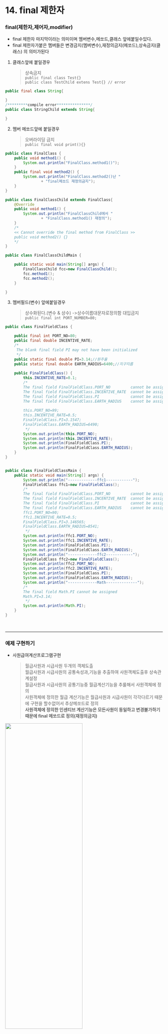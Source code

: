 # 14. final 제한자

### final(제한자,제어자,modifier)

- final 제한자 마지막이라는 의미이며 멤버변수,메쏘드,클래스 앞에붙일수있다.
- final 제한자가붙은 멤버들은 변경금지(멤버변수),재정의금지(메쏘드),상속금지(클래스) 의 의미가된다


1. 클래스앞에 붙일경우
	 >상속금지<br>
      ```public final class Test{}```<br>
	  ```public class TestChild extens Test{} // error```
      

	  
 ```java
public final class String{

}
/*********compile error***************/
public class StringChild extends String{

}
 ```


2. 멤버 메쏘드앞에 붙일경우 
     >오버라이딩 금지<br>
      ```public final void print(){}```<br>

```java
public class FinalClass {
	public void method1() {
		System.out.println("FinalClass.method1()");
	}
	public final void method2() {
		System.out.println("FinalClass.method2()난 "
				+ "final메쏘드 재정의금지");
	}
}
```
```java
public class FinalClassChild extends FinalClass{
	@Override
	public void method1() {
		System.out.println("FinalClassChild에서 "
				+ "FinalClass.method1() 재정의");
	}
	/*
	<< Cannot override the final method from FinalClass >>
	public void method2() {}
	*/
}
```
```java
public class FinalClassChildMain {

	public static void main(String[] args) {
		FinalClassChild fcc=new FinalClassChild();
		fcc.method1();
		fcc.method2();
	}

}

```

       
3. 멤버필드(변수) 앞에붙일경우
      > 상수화된다.(변수 & 상수) ->상수이름대문자로정의함
      > 대입금지<br>
      >```public final int PORT_NUMBER=80;```

```java
public class FinalFieldClass {

	public final int PORT_NO=80;
	public final double INCENTIVE_RATE;
	/*
	 The blank final field PI may not have been initialized 
	 */
	public static final double PI=3.14;//원주율
	public static final double EARTH_RADIUS=6400;//지구지름
	
	public FinalFieldClass() {
		this.INCENTIVE_RATE=0.1;
		/*
		The final field FinalFieldClass.PORT_NO 		cannot be assigned
		The final field FinalFieldClass.INCENTIVE_RATE 	cannot be assigned
		The final field FinalFieldClass.PI 				cannot be assigned
		The final field FinalFieldClass.EARTH_RADIUS 	cannot be assigned
		
		this.PORT_NO=99;
		this.INCENTIVE_RATE=0.5;
		FinalFieldClass.PI=3.1547;
		FinalFieldClass.EARTH_RADIUS=6490;
		 */
		System.out.println(this.PORT_NO);
		System.out.println(this.INCENTIVE_RATE);
		System.out.println(FinalFieldClass.PI);
		System.out.println(FinalFieldClass.EARTH_RADIUS);
	}
}
```

```java

public class FinalFieldClassMain {
	public static void main(String[] args) {
		System.out.println("-------------ffc1------------");
		FinalFieldClass ffc1=new FinalFieldClass();
		/*
		The final field FinalFieldClass.PORT_NO 		cannot be assigned
		The final field FinalFieldClass.INCENTIVE_RATE 	cannot be assigned
		The final field FinalFieldClass.PI 				cannot be assigned
		The final field FinalFieldClass.EARTH_RADIUS 	cannot be assigned
		ffc1.PORT_NO=90;
		ffc1.INCENTIVE_RATE=0.5;
		FinalFieldClass.PI=3.146565;
		FinalFieldClass.EARTH_RADIUS=8541;
		 */
		System.out.println(ffc1.PORT_NO);
		System.out.println(ffc1.INCENTIVE_RATE);
		System.out.println(FinalFieldClass.PI);
		System.out.println(FinalFieldClass.EARTH_RADIUS);
		System.out.println("-------------ffc2------------");
		FinalFieldClass ffc2=new FinalFieldClass();
		System.out.println(ffc2.PORT_NO);
		System.out.println(ffc2.INCENTIVE_RATE);
		System.out.println(FinalFieldClass.PI);
		System.out.println(FinalFieldClass.EARTH_RADIUS);
		System.out.println("-------------Math--------------");
		/*
		The final field Math.PI cannot be assigned
		Math.PI=3.14;
		 */
		System.out.println(Math.PI);
	}
}

```
<br>
<hr>

### 예제 구현하기

  - 사원급여계산프로그램구현
    >월급사원과 시급사원 두개의 객체도출<br> 
	>월급사원과 시급사원의 공통속성과,기능을 추출하여 사원객체도출후 상속관계설정<br>
	>월급사원과 시급사원의 공통기능중 월급계산기능을 추룰해서 사원객체에 정의<br>
	   >사원객체에 정의한 월급     계산기능은 월급사원과 시급사원이 각각다르기 때문에 구현을 할수없어서 추상메쏘드로 정의<br>
	   >**사원객체에 정의한 인센티브 계산기능은 모든사원이 동일하고 변경불가하기 때문에 final 메쏘드로 정의(재정의금지)**<br>       
      
   <img src='image-18.png' width='70%' height='50%'>


   ```java
   public abstract class Employee {
    private int no;		//번호
    private String name;//이름
    private int pay;	//급여
     
    public final static double INCENTIVE_RATE=0.1;
    
    public Employee() {
	}
    public Employee(int no, String name) {
		super();
		this.no = no;
		this.name = name;
	}
    /*
     * 급여계산
     *   - 실제구현작업 불가능
     *   - 자식클래스에서 반드시 재정의해야하는 메쏘드
     *   - 재정의강제(규칙,specfication)
     */
	public abstract void calculatePay();
	/*
	 *인센티브계산( 급여가 200만원이 넘으면 10% 인센티브지급)
	 *	 - 모든사원들의  인센티브계산방법 동일함
	 *   - 재정의금지(회장님의 방침,변경금지) 
	 */
	public final double calulateIncentive() {
		double incentive=0.0;
		if(this.pay>2000000) {
			incentive = this.pay*Employee.INCENTIVE_RATE;
		}
		return incentive;
	}	
	public void print() {
		System.out.print(this.no+"\t"+this.name+"\t"+this.pay+"\t");
	}	
	public int getNo() {
		return no;
	}
	public void setNo(int no) {
		this.no = no;
	}
	public String getName() {
		return name;
	}
	public void setName(String name) {
		this.name = name;
	}
	public int getPay() {
		return pay;
	}
	public void setPay(int pay) {
		this.pay = pay;
	}
}

```
   

```java
public class SalaryEmployee extends Employee {
	private int annualSalary;//연봉
	public SalaryEmployee() {
	}
	public SalaryEmployee(int no,String name,int annualSalary) {
		super(no,name);
		this.annualSalary = annualSalary;
	}
	public void print() {
		super.print();
		System.out.println(annualSalary);
	}
	@Override
	public void calculatePay() {
		int tempPay = this.annualSalary/12;
		this.setPay(tempPay);
	}
	public int getAnnualSalary() {
		return annualSalary;
	}
	public void setAnnualSalary(int annualSalary) {
		this.annualSalary = annualSalary;
	}
	
	
}
```

```java
public class HourlyEmployee extends Employee {
	private int worksHour;//일한시간
	private int payPerHour;//시간당급여
	public HourlyEmployee() {
	}
	public HourlyEmployee(int no,String name,int worksHour, int payPerHour) {
		super(no,name);
		this.worksHour = worksHour;
		this.payPerHour = payPerHour;
	}

	public void print() {
		super.print();
		System.out.println(this.worksHour+"\t"+this.payPerHour);
	}
	@Override
	public void calculatePay() {
		this.setPay(this.worksHour*this.payPerHour);
		
	}
	public int getWorksHour() {
		return worksHour;
	}
	public void setWorksHour(int worksHour) {
		this.worksHour = worksHour;
	}
	public int getPayPerHour() {
		return payPerHour;
	}
	public void setPayPerHour(int payPerHour) {
		this.payPerHour = payPerHour;
	}
	
}
```

```java
public class EmployeePayPrintFinalMain {
	public static void main(String[] args) {
		Employee[] emps= {
			new SalaryEmployee(1,"KIM",45000000),	
			new SalaryEmployee(2,"GIM",80000000),	
			new SalaryEmployee(3,"VIM",20000000),	
			new HourlyEmployee(4,"HOM",100,30000),
			new HourlyEmployee(5,"GON",100,10000)
		};
		for(Employee emp:emps) {
			emp.calculatePay();
			System.out.println("---------"+emp.getName()
			+" 님 급여명세표------");
			emp.print();
			double incentive=emp.calulateIncentive();
			System.out.println("\t인센티브:"+incentive);
			System.out.println("--------------------------------");
			System.out.println();
		}
		System.out.println("사원인센브율:"+Employee.INCENTIVE_RATE);
	}
}
```

